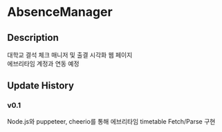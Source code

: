 # AbsenceManager
## Description
대학교 결석 체크 매니저 및 출결 시각화 웹 페이지\
에브리타임 계정과 연동 예정

## Update History
### v0.1
Node.js와 puppeteer, cheerio를 통해 에브리타임 timetable Fetch/Parse 구현
